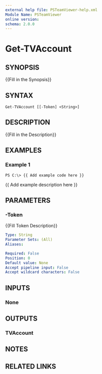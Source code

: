 ```yaml
---
external help file: PSTeamViewer-help.xml
Module Name: PSTeamViewer
online version: 
schema: 2.0.0
---
```


# Get-TVAccount

## SYNOPSIS
{{Fill in the Synopsis}}

## SYNTAX

```
Get-TVAccount [[-Token] <String>]
```

## DESCRIPTION
{{Fill in the Description}}

## EXAMPLES

### Example 1
```
PS C:\> {{ Add example code here }}
```

{{ Add example description here }}

## PARAMETERS

### -Token
{{Fill Token Description}}

```yaml
Type: String
Parameter Sets: (All)
Aliases: 

Required: False
Position: 0
Default value: None
Accept pipeline input: False
Accept wildcard characters: False
```

## INPUTS

### None


## OUTPUTS

### TVAccount


## NOTES

## RELATED LINKS

